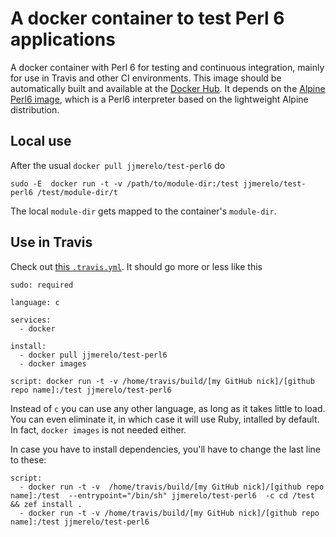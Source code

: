 # A docker container to test Perl 6 applications

A docker container with Perl 6 for testing and continuous integration, mainly for use in Travis and other CI environments. This image should be automatically built and available at the [Docker Hub](https://hub.docker.com/r/jjmerelo/test-perl6/). It depends on the [Alpine Perl6 image](https://hub.docker.com/r/jjmerelo/alpine-perl6/), which is a Perl6 interpreter based on the lightweight Alpine distribution.

## Local use

After the usual `docker pull jjmerelo/test-perl6` do

	sudo -E  docker run -t -v /path/to/module-dir:/test jjmerelo/test-perl6 /test/module-dir/t

The local `module-dir` gets mapped to the container's `module-dir`.

## Use in Travis

Check out [this `.travis.yml`](https://github.com/JJ/perl6-Math-Sequences/blob/master/.travis.yml). It should go more or less like this

~~~
sudo: required

language: c

services:
  - docker

install:
  - docker pull jjmerelo/test-perl6
  - docker images

script: docker run -t -v /home/travis/build/[my GitHub nick]/[github repo name]:/test jjmerelo/test-perl6 
~~~

Instead of `c` you can use any other language, as long as it takes little to load. You can even eliminate it, in which case it will use Ruby, intalled by default. In fact, `docker images` is not needed either. 

In case you have to install dependencies, you'll have to change the last line to these:


~~~
script: 
  - docker run -t -v  /home/travis/build/[my GitHub nick]/[github repo name]:/test  --entrypoint="/bin/sh" jjmerelo/test-perl6  -c cd /test && zef install .
  - docker run -t -v /home/travis/build/[my GitHub nick]/[github repo name]:/test jjmerelo/test-perl6 
~~~
